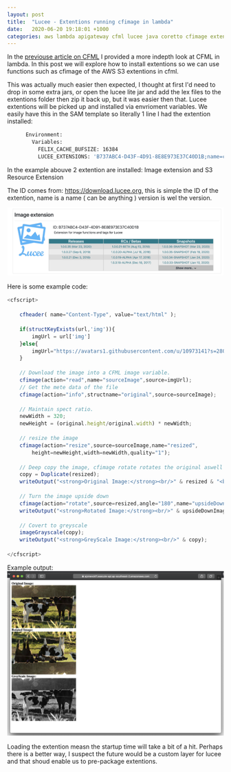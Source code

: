 ```yaml
---
layout: post
title:  "Lucee - Extentions running cfimage in lambda"
date:   2020-06-20 19:18:01 +1000
categories: aws lambda apigateway cfml lucee java coretto cfimage extentions
---
```



In the [previouse article on CFML](hhttps://blog.kukiel.dev/posts/CFML-Lucee-in-Lambda-with-APIGateway-Part2.html) I provided a more indepth look at CFML in lambda.  In this post we will explore how to install extentions so we can use functions such as cfimage of the AWS S3 extentions in cfml.

This was actually much easier then expected, I thought at first I'd need to drop in some extra jars, or open the lucee lite jar and add the lex files to the extentions folder then zip it back up, but it was easier then that.  Lucee extentions will be picked up and installed via envrioment variables.  We easily have this in the SAM template so literally 1 line I had the extention installed:

```bash
      Environment:
        Variables:
          FELIX_CACHE_BUFSIZE: 16384
          LUCEE_EXTENSIONS: 'B737ABC4-D43F-4D91-8E8E973E37C40D1B;name=cfimage;version=1.0.0.35,17AB52DE-B300-A94B-E058BD978511E39E;name=cfs3;version=0.9.4.122'
```
In the example abouve 2 extention are installed: Image extension and S3 Resource Extension

The ID comes from:  https://download.lucee.org, this is simple the ID of the extention, name is a name ( can be anything ) version is wel the version.

![Function](/assets/post/2020-06-19-CFML-Lucee-in-Lambda-with-APIGateway-Part3/lucee.png "Function")

Here is some example code:

```javascript
<cfscript>

    cfheader( name="Content-Type", value="text/html" );

    if(structKeyExists(url,'img')){
        imgUrl = url['img']
    }else{
        imgUrl="https://avatars1.githubusercontent.com/u/10973141?s=280&v=4"
    }
    
    // Download the image into a CFML image variable.
    cfimage(action="read",name="sourceImage",source=imgUrl);
    // Get the mete data of the file
    cfimage(action="info",structname="original",source=sourceImage);
   
    // Maintain spect ratio.
    newWidth = 320;
    newHeight = (original.height/original.width) * newWidth;

    // resize the image
    cfimage(action="resize",source=sourceImage,name="resized",
        height=newHeight,width=newWidth,quality="1");
    
    // Deep copy the image, cfimage rotate rotates the original aswell as the output?  Meh, seams like an issue?
    copy = Duplicate(resized);
    writeOutput("<strong>Original Image:</strong><br/>" & resized & "<br/>");

    // Turn the image upside down
    cfimage(action="rotate",source=resized,angle="180",name="upsideDownImage");
    writeOutput("<strong>Rotated Image:</strong><br/>" & upsideDownImage & "<br/>");

    // Covert to greyscale
    imageGrayscale(copy);
    writeOutput("<strong>GreyScale Image:</strong><br/>" & copy);

</cfscript>
```

Example output:
![Function](/assets/post/2020-06-19-CFML-Lucee-in-Lambda-with-APIGateway-Part3/example.png "Function")

Loading the extention measn the startup time will take a bit of a hit.  Perhaps there is a better way, I suspect the future would be a custom layer for lucee and that shoud enable us to pre-package extentions.